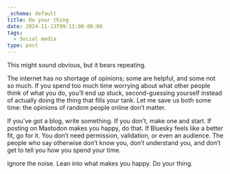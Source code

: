 ```yaml
---
_schema: default
title: Do your thing
date: 2024-11-13T09:13:00-06:00
tags:
  - Social media
type: post
---
```

This might sound obvious, but it bears repeating.

The internet has no shortage of opinions; some are helpful, and some not so much. If you spend too much time worrying about what other people think of what you do, you’ll end up stuck, second-guessing yourself instead of actually doing the thing that fills your tank. Let me save us both some time: the opinions of random people online don’t matter.

If you’ve got a blog, write something. If you don’t, make one and start. If posting on Mastodon makes you happy, do that. If Bluesky feels like a better fit, go for it. You don’t need permission, validation, or even an audience. The people who say otherwise don’t know you, don’t understand you, and don’t get to tell you how you spend your time.

Ignore the noise. Lean into what makes you happy. Do your thing.